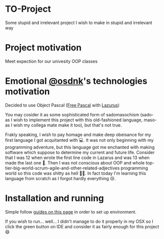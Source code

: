 # TO-Project
Some stupid and irrelevant project I wish to make in stupid and irrelevant way

# Project motivation
Meet expection for our univesity OOP classes 

# Emotional [@osdnk](https://github.com/osdnk)'s technologies motivation
Decided to use Object Pascal ([Free Pascal](https://www.freepascal.org/) with [Lazurus](https://www.lazarus-ide.org/))

You may cosider it as some sophisticated form of sadomasochism (sado- as I wish to implement 
this project with this old-fashioned language, maso- as I wish my collega mate make it too), but that's not true.

Frakly speaking, I wish to pay homage and make deep obeisance for my first language I got acquitanted with :computer:. It was not 
only beginning with my programming adventure, but this language got me enchanted with making software which suppose to 
determine my current and future life. Consider that I was 12 when wrote the first line code in Lazarus and was 13 
when made the last one :baby:. Then I was not conscious about OOP and whole top-tier-big-world-scrum-agile-and-other-related-adjectives
programming world so this code was shitty as hell :ok_woman:. 
In fact today I'm learning this language from scratch as I forgot hardly everything :cry:.

# Installation and running
Simple follow [guides on this page](https://www.lazarus-ide.org/index.php) in order to set up environment.

If you wish to run... well... I didn't manage to do it properly in my OSX so
I click the green button on IDE and consider it as fairly enough for this project :smile:
